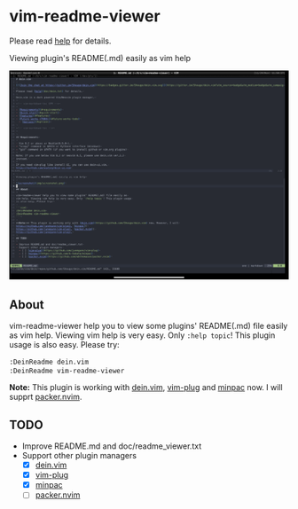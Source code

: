 # vim-readme-viewer

Please read [help](doc/readme_viewer.txt) for details.

Viewing plugin's README(.md) easily as vim help

![screenshot](img/screenshot.png)

## About

vim-readme-viewer help you to view some plugins' README(.md) file easily as
vim help. Viewing vim help is very easy. Only `:help topic`! This plugin usage
is also easy. Please try:

```viml
:DeinReadme dein.vim
:DeinReadme vim-readme-viewer
```

**Note:** This plugin is working with [dein.vim](https://github.com/Shougo/dein.vim),
[vim-plug](https://github.com/junegunn/vim-plug) and [minpac](
https://github.com/k-takata/minpac) now. I will supprt [packer.nvim](
https://github.com/wbthomason/packer.nvim).

## TODO

- Improve README.md and doc/readme_viewer.txt
- Support other plugin managers
  - [x] [dein.vim](https://github.com/Shougo/dein.vim)
  - [x] [vim-plug](https://github.com/junegunn/vim-plug)
  - [x] [minpac](https://github.com/k-takata/minpac)
  - [ ] [packer.nvim](https://github.com/wbthomason/packer.nvim)
